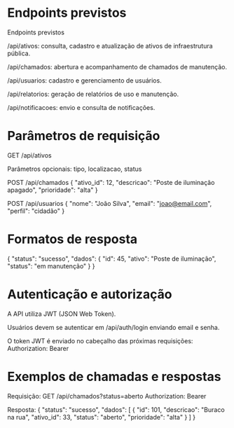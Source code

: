 # Endpoints previstos

Endpoints previstos

/api/ativos: consulta, cadastro e atualização de ativos de infraestrutura pública.

/api/chamados: abertura e acompanhamento de chamados de manutenção.

/api/usuarios: cadastro e gerenciamento de usuários.

/api/relatorios: geração de relatórios de uso e manutenção.

/api/notificacoes: envio e consulta de notificações.

# Parâmetros de requisição

GET /api/ativos

Parâmetros opcionais: tipo, localizacao, status

POST /api/chamados
{
  "ativo_id": 12,
  "descricao": "Poste de iluminação apagado",
  "prioridade": "alta"
}

POST /api/usuarios
{
  "nome": "João Silva",
  "email": "joao@email.com",
  "perfil": "cidadão"
}


# Formatos de resposta

{
  "status": "sucesso",
  "dados": {
    "id": 45,
    "ativo": "Poste de iluminação",
    "status": "em manutenção"
  }
}

# Autenticação e autorização

A API utiliza JWT (JSON Web Token).

Usuários devem se autenticar em /api/auth/login enviando email e senha.

O token JWT é enviado no cabeçalho das próximas requisições:
Authorization: Bearer <token>



# Exemplos de chamadas e respostas

Requisição:
GET /api/chamados?status=aberto
Authorization: Bearer <token>

Resposta:
{
  "status": "sucesso",
  "dados": [
    {
      "id": 101,
      "descricao": "Buraco na rua",
      "ativo_id": 33,
      "status": "aberto",
      "prioridade": "alta"
    }
  ]
}

